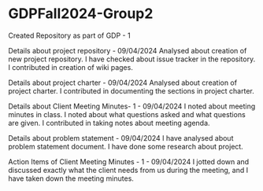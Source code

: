 # GDPFall2024-Group2
Created Repository as part of GDP - 1

Details about project repository - 09/04/2024
Analysed about creation of new project repository. I have checked about issue tracker in the repository. I contributed in creation of wiki pages.

Details about project charter - 09/04/2024
Analysed about creation of  project charter. I contributed in documenting the sections in project charter.

Details about Client Meeting Minutes- 1  - 09/04/2024
I noted about meeting minutes in class. I noted about what questions asked and what questions are given. I contributed in taking notes about meeting agenda.

Details about problem statement - 09/04/2024
I have analysed about problem statement document. I have done some research about project. 

Action Items of Client Meeting Minutes - 1  - 09/04/2024
I jotted down and discussed exactly what the client needs from us during the meeting, and I have taken down the meeting minutes.
